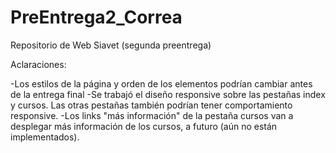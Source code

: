 # PreEntrega2_Correa
Repositorio de Web Siavet (segunda preentrega)

Aclaraciones:

-Los estilos de la página y orden de los elementos podrían cambiar antes de la entrega final
-Se trabajó el diseño responsive sobre las pestañas index y cursos. Las otras pestañas también podrían tener comportamiento responsive. 
-Los links "más información" de la pestaña cursos van a desplegar más información de los cursos, a futuro (aún no están implementados). 